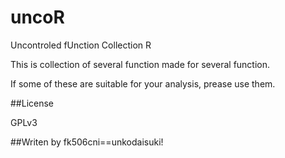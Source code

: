 uncoR
============

Uncontroled fUnction Collection R

This is collection of several function made for several function.

If some of these are suitable for your analysis, prease use them.

##License

GPLv3

##Writen by
fk506cni==unkodaisuki!
